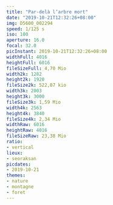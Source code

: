 ```yaml
---
title: "Par-delà l’arbre mort"
date: "2019-10-21T12:32:26+08:00"
img: D5600_002294
speed: 1/125 s
iso: 100
aperture: 16.0
focal: 32.0
picInstant: 2019-10-21T12:32:26+08:00
widthFull: 4016
heightFull: 6016
fileSizeFull: 4,70 Mio
width2k: 1282
height2k: 1920
fileSize2k: 522,07 kio
width3k: 2003
height3k: 3000
fileSize3k: 1,59 Mio
width4k: 2563
height4k: 3840
fileSize4k: 2,34 Mio
widthRaw: 6016
heightRaw: 4016
fileSizeRaw: 23,38 Mio
ratio:
- vertical
lieux:
- seoraksan
picdates:
- 2019-10-21
themes:
- nature
- montagne
- foret
---
```


